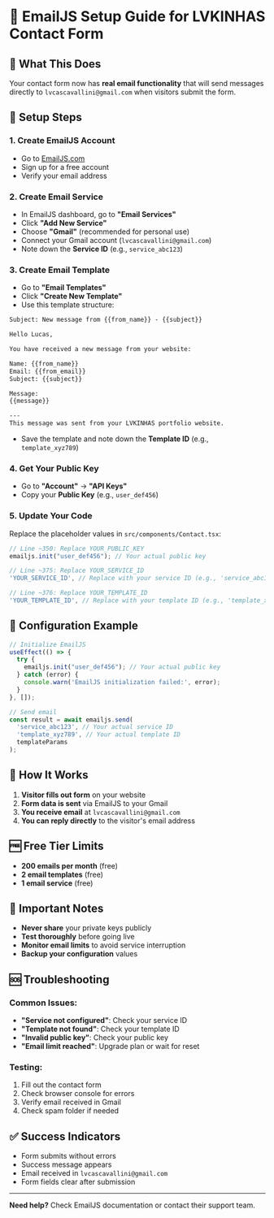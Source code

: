 # 📧 EmailJS Setup Guide for LVKINHAS Contact Form

## 🎯 What This Does

Your contact form now has **real email functionality** that will send messages directly to `lvcascavallini@gmail.com` when visitors submit the form.

## 🚀 Setup Steps

### 1. Create EmailJS Account
- Go to [EmailJS.com](https://www.emailjs.com/)
- Sign up for a free account
- Verify your email address

### 2. Create Email Service
- In EmailJS dashboard, go to **"Email Services"**
- Click **"Add New Service"**
- Choose **"Gmail"** (recommended for personal use)
- Connect your Gmail account (`lvcascavallini@gmail.com`)
- Note down the **Service ID** (e.g., `service_abc123`)

### 3. Create Email Template
- Go to **"Email Templates"**
- Click **"Create New Template"**
- Use this template structure:

```html
Subject: New message from {{from_name}} - {{subject}}

Hello Lucas,

You have received a new message from your website:

Name: {{from_name}}
Email: {{from_email}}
Subject: {{subject}}

Message:
{{message}}

---
This message was sent from your LVKINHAS portfolio website.
```

- Save the template and note down the **Template ID** (e.g., `template_xyz789`)

### 4. Get Your Public Key
- Go to **"Account"** → **"API Keys"**
- Copy your **Public Key** (e.g., `user_def456`)

### 5. Update Your Code
Replace the placeholder values in `src/components/Contact.tsx`:

```typescript
// Line ~350: Replace YOUR_PUBLIC_KEY
emailjs.init("user_def456"); // Your actual public key

// Line ~375: Replace YOUR_SERVICE_ID  
'YOUR_SERVICE_ID', // Replace with your service ID (e.g., 'service_abc123')

// Line ~376: Replace YOUR_TEMPLATE_ID
'YOUR_TEMPLATE_ID', // Replace with your template ID (e.g., 'template_xyz789')
```

## 🔧 Configuration Example

```typescript
// Initialize EmailJS
useEffect(() => {
  try {
    emailjs.init("user_def456"); // Your actual public key
  } catch (error) {
    console.warn('EmailJS initialization failed:', error);
  }
}, []);

// Send email
const result = await emailjs.send(
  'service_abc123', // Your actual service ID
  'template_xyz789', // Your actual template ID
  templateParams
);
```

## 📱 How It Works

1. **Visitor fills out form** on your website
2. **Form data is sent** via EmailJS to your Gmail
3. **You receive email** at `lvcascavallini@gmail.com`
4. **You can reply directly** to the visitor's email address

## 🆓 Free Tier Limits

- **200 emails per month** (free)
- **2 email templates** (free)
- **1 email service** (free)

## 🚨 Important Notes

- **Never share** your private keys publicly
- **Test thoroughly** before going live
- **Monitor email limits** to avoid service interruption
- **Backup your configuration** values

## 🆘 Troubleshooting

### Common Issues:
- **"Service not configured"**: Check your service ID
- **"Template not found"**: Check your template ID  
- **"Invalid public key"**: Check your public key
- **"Email limit reached"**: Upgrade plan or wait for reset

### Testing:
1. Fill out the contact form
2. Check browser console for errors
3. Verify email received in Gmail
4. Check spam folder if needed

## ✅ Success Indicators

- Form submits without errors
- Success message appears
- Email received in `lvcascavallini@gmail.com`
- Form fields clear after submission

---

**Need help?** Check EmailJS documentation or contact their support team.

